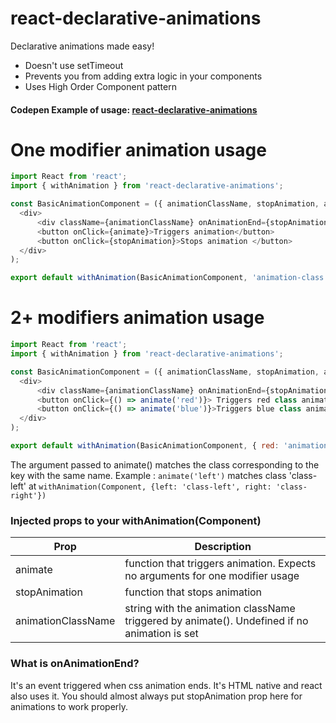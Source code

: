 # react-declarative-animations


Declarative animations made easy!

  - Doesn't use setTimeout
  - Prevents you from adding extra logic in your components
  - Uses High Order Component pattern


#### Codepen Example of usage: [react-declarative-animations](https://codepen.io/victorabeledo/project/editor/XrMnBo#)

# One modifier animation usage

```javascript
import React from 'react';
import { withAnimation } from 'react-declarative-animations';

const BasicAnimationComponent = ({ animationClassName, stopAnimation, animate }) => (
  <div>
      <div className={animationClassName} onAnimationEnd={stopAnimation}>Animated div </div>
      <button onClick={animate}>Triggers animation</button>
      <button onClick={stopAnimation}>Stops animation </button>
  </div>
);

export default withAnimation(BasicAnimationComponent, 'animation-class');
```

# 2+ modifiers animation usage

```javascript
import React from 'react';
import { withAnimation } from 'react-declarative-animations';

const BasicAnimationComponent = ({ animationClassName, stopAnimation, animate }) => (
  <div>
      <div className={animationClassName} onAnimationEnd={stopAnimation}>Animated div </div>
      <button onClick={() => animate('red')}> Triggers red class animation</button>
      <button onClick={() => animate('blue')}>Triggers blue class animation</button>
  </div>
);

export default withAnimation(BasicAnimationComponent, { red: 'animation-class--red', blue: 'animation-class--blue' });
```
The argument passed to animate() matches the class corresponding to the key with the same name.
Example :
`animate('left')` matches class 'class-left' at `withAnimation(Component, {left: 'class-left', right: 'class-right'})`

### Injected props to your withAnimation(Component)

| Prop | Description |
| ------ | ------ |
| animate | function that triggers animation. Expects no arguments for one modifier usage |
| stopAnimation | function that stops animation |
| animationClassName | string with the animation className triggered by animate(). Undefined if no animation is set |

### What is onAnimationEnd?
It's an event triggered when css animation ends. It's HTML native and react also uses it. You should almost always put stopAnimation prop here for animations to work properly.

